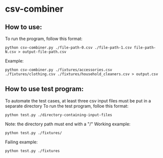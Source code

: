 # csv-combiner

## How to use:

To run the program, follow this format:

```
python csv-combiner.py ./file-path-0.csv ./file-path-1.csv file-path-N.csv > output-file-path.csv
```

Example:

```
python csv-combiner.py ./fixtures/accessories.csv ./fixtures/clothing.csv ./fixtures/household_cleaners.csv > output.csv
```

## How to use test program:

To automate the test cases, at least three csv input files must be put in a separate directory
To run the test program, folloe this format:

```
python test.py ./directory-containing-input-files
```

Note: the directory path must end with a "/"
Working example:

```
python test.py ./fixtures/
```

Failing example:

```
python test.py ./fixtures
```
